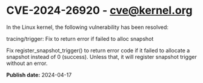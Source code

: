 # CVE-2024-26920 - cve@kernel.org

In the Linux kernel, the following vulnerability has been resolved:

tracing/trigger: Fix to return error if failed to alloc snapshot

Fix register_snapshot_trigger() to return error code if it failed to
allocate a snapshot instead of 0 (success). Unless that, it will register
snapshot trigger without an error.

**Publish date:** 2024-04-17
